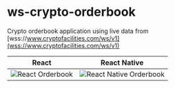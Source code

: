 # ws-crypto-orderbook

Crypto orderbook application using live data from [wss://www.cryptofacilities.com/ws/v1](wss://www.cryptofacilities.com/ws/v1)

| React                                     | React Native                                            |
| ----------------------------------------- | ------------------------------------------------------- |
| ![React Orderbook](./react-orderbook.gif) | ![React Native Orderbook](./react-native-orderbook.gif) |
